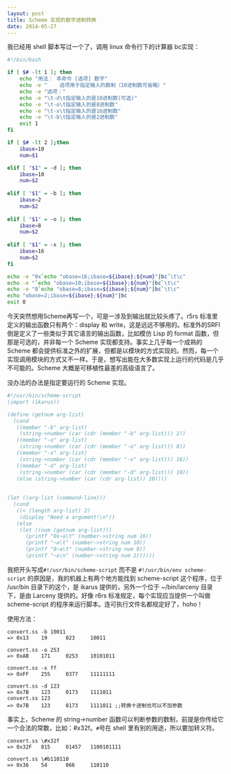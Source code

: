 ```yaml
---
layout: post
title: Scheme 实现的数字进制转换
date: 2014-05-27
---
```


我已经用 shell 脚本写过一个了，调用 linux 命令行下的计算器 bc实现：

```bash
#!/bin/bash

if [ $# -lt 1 ]; then
    echo "用法： 本命令 [选项] 数字"
    echo -e "    选项用于指定输入的数制（10进制数可省略）"
    echo -e "选项："
    echo -e "\t-d\t指定输入的是10进制数(可选)"
    echo -e "\t-o\t指定输入的是8进制数"
    echo -e "\t-x\t指定输入的是16进制数"
    echo -e "\t-b\t指定输入的是2进制数"
    exit 1
fi

if [ $# -lt 2 ];then
    ibase=10
    num=$1

elif [ "$1" = -d ]; then
    ibase=10
    num=$2
    
elif [ "$1" = -b ]; then
    ibase=2
    num=$2
    
elif [ "$1" = -o ]; then
    ibase=8
    num=$2
    
elif [ "$1" = -x ]; then
    ibase=16
    num=$2
fi

echo -e "0x`echo "obase=16;ibase=${ibase};${num}"|bc`\t\c"
echo -e "`echo "obase=10;ibase=${ibase};${num}"|bc`\t\c" 
echo -e "0`echo "obase=8;ibase=${ibase};${num}"|bc`\t\c"
echo "obase=2;ibase=${ibase};${num}"|bc
exit 0
```

今天突然想用Scheme再写一个，可是一涉及到输出就比较头疼了。r5rs 标准里定义的输出函数只有两个：display 和 write，这是远远不够用的。标准外的SRFI倒是定义了一些类似于其它语言的输出函数，比如模仿 Lisp 的 format 函数，但那是可选的，并非每一个 Scheme 实现都支持。事实上几乎每一个成熟的 Scheme 都会提供标准之外的扩展，但都是以模块的方式实现的。然而，每一个实现调用模块的方式又不一样。于是，想写出能在大多数实现上运行的代码是几乎不可能的。Scheme 大概是可移植性最差的高级语言了。

没办法的办法是指定要运行的 Scheme 实现。

```scheme
#!/usr/bin/scheme-script
(import (ikarus))

(define (getnum arg-list)
  (cond
   ((member "-b" arg-list)
    (string->number (car (cdr (member "-b" arg-list))) 2))
   ((member "-o" arg-list)
    (string->number (car (cdr (member "-o" arg-list))) 8))
   ((member "-x" arg-list)
    (string->number (car (cdr (member "-x" arg-list))) 16))
   ((member "-d" arg-list)
    (string->number (car (cdr (member "-d" arg-list))) 10))
   (else (string->number (car (cdr arg-list)) 10))))
   
   
(let ((arg-list (command-line)))
  (cond
   ((< (length arg-list) 2)
    (display "Need a argument!\n"))
   (else
    (let ((num (getnum arg-list)))
      (printf "0x~a\t" (number->string num 16))
      (printf "~a\t" (number->string num 10))
      (printf "0~a\t" (number->string num 8))
      (printf "~a\n" (number->string num 2))))))
```

我把开头写成`#!/usr/bin/scheme-script` 而不是 `#!/usr/bin/env scheme-script` 的原因是，我的机器上有两个地方能找到 scheme-script 这个程序，位于 /usr/bin 目录下的这个，是 ikarus 提供的，另外一个位于 ~/bin/larceny 目录下，是由 Larceny 提供的。好像 r6rs 标准规定，每个实现应当提供一个叫做 scheme-script 的程序来运行脚本。连可执行文件名都规定好了，hoho！


使用方法：

    convert.ss -b 10011
    => 0x13    19      023     10011
    
    convert.ss -o 253
    => 0xAB    171     0253    10101011
    
    convert.ss -x ff
    => 0xFF    255     0377    11111111
    
    convert.ss -d 123
    => 0x7B    123     0173    1111011    
    convert.ss 123
    => 0x7B    123     0173    1111011 ;;转换十进制也可以不加参数

事实上，Scheme 的 string->number 函数可以判断参数的数制，前提是你传给它一个合法的常数，比如：#x32f。`#`号在 shell 里有别的用途，所以要加转义符。

    convert.ss \#x32f
    => 0x32F   815     01457   1100101111
    
    convert.ss \#b110110
    => 0x36    54      066     110110
